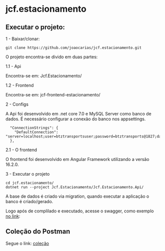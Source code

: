 # jcf.estacionamento

## Executar o projeto:

1 - Baixar/clonar: 

```
git clone https://github.com/joaocarias/jcf.estacionamento.git
```

O projeto encontra-se divido em duas partes:

1.1 - Api 

Encontra-se em: Jcf.Estacionamento/

1.2 - Frontend

Encontra-se em: jcf-frontend-estacionamento/

2 - Configs

A Api foi desenvolvido em .net core 7.0 e  MySQL Server como banco de dados. É necessário configurar a conexão do banco nos appsettings.

```
  "ConnectionStrings": {
    "DefaultConnection": "server=localhost;user=btztransportsuser;password=btztransports@1827;database=db_estacionamento_prod"
  },
```

2.1 - O frontend

O frontend foi desenvolvido em Angular Framework utilizando a versão 16.2.0.

3 - Executar o projeto

```
cd jcf.estacionamento/
dotnet run --project Jcf.Estacionamento/Jcf.Estacionamento.Api/

```

A base de dados é criado via migration, quando executar a aplicação o banco é criado/gerado.

Logo após de complilado e executado, acesse o swagger, como exemplo [no link](https://localhost:7020/swagger/index.html):  

## Coleção do Postman

Segue o link: [coleção](/temp/ApiEstacionamento.postman_collection.json)


